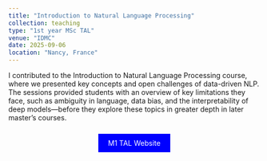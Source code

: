 ```yaml
---
title: "Introduction to Natural Language Processing"
collection: teaching
type: "1st year MSc TAL"
venue: "IDMC"
date: 2025-09-06
location: "Nancy, France"
---
```

I contributed to the Introduction to Natural Language Processing course, where we presented key concepts and open challenges of data-driven NLP. 
The sessions provided students with an overview of key limitations they face, such as ambiguity in language, data bias, and the interpretability of deep models—before they explore these topics in greater depth in later master’s courses.
<p align="center">
<a href="https://idmc.univ-lorraine.fr/courses/master-degree-1-nlp-2/" style="background-color: blue; color: white; padding: 10px 20px; text-align: center; text-decoration: none; display: inline-block; margin: 10px 5px; cursor: pointer;">M1 TAL Website</a>
</p>